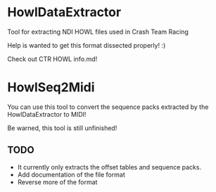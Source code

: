 # HowlDataExtractor
Tool for extracting NDI HOWL files used in Crash Team Racing

Help is wanted to get this format dissected properly!  :)

Check out CTR HOWL info.md!

# HowlSeq2Midi
You can use this tool to convert the sequence packs extracted by the HowlDataExtractor to MIDI!

Be warned, this tool is still unfinished!

## TODO
- It currently only extracts the offset tables and sequence packs.
- Add documentation of the file format
- Reverse more of the format
